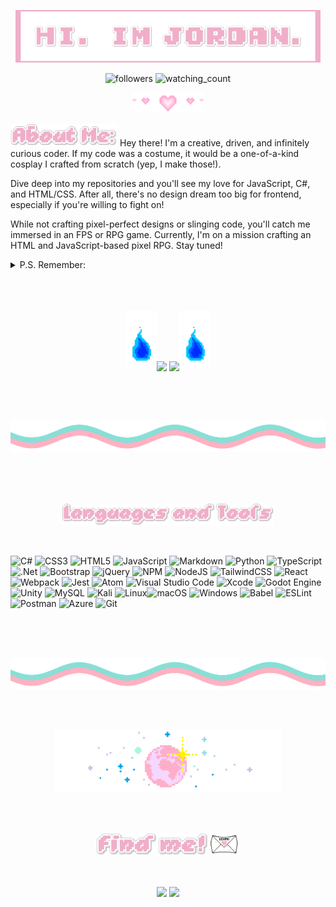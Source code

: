 <p align="center"><img src="https://github.com/modJordan/modJordan/blob/main/Hi.png" text-align="center"></p>
<p align="center"><img alt="followers" src="https://img.shields.io/github/followers/madushadhanushka?label=Followers&style=social">  <img src="https://komarev.com/ghpvc/?username=modJordan&color=brightgreen" alt="watching_count" /> </p>
<p align="center"><img src="https://github.com/modJordan/modJordan/blob/main/heart_div.png"></p>


<img src="https://github.com/modJordan/modJordan/blob/main/AboutMe.png" height="36px">
Hey there! I'm a creative, driven, and infinitely curious coder. If my code was a costume, it would be a one-of-a-kind cosplay I crafted from scratch (yep, I make those!). 

Dive deep into my repositories and you'll see my love for JavaScript, C#, and HTML/CSS. After all, there's no design dream too big for frontend, especially if you're willing to fight on! 

While not crafting pixel-perfect designs or slinging code, you'll catch me immersed in an FPS or RPG game. Currently, I'm on a mission crafting an HTML and JavaScript-based pixel RPG. Stay tuned!

<details>
<summary>P.S. Remember:</summary>

  
  ```js
  Some people, when confronted with a problem, think, 'I know, I'll use threads' - and then two they hav
                erpoblesms
```


</details>  

<br/>
<br/>
<br/>

<p align="center">
<img src="https://github.com/modJordan/modJordan/blob/main/blueFire.gif" width="50px"><img align="center" height="170px"src="https://github-readme-stats.vercel.app/api/top-langs/?username=modJordan&layout=compact&theme=cobalt&hide_border=true" /> <img align="center" height="170px" src="https://github-readme-stats.vercel.app/api?username=modJordan&show_icons=true&theme=transparent"><img src="https://github.com/modJordan/modJordan/blob/main/blueFire.gif" width="50px" >
</p>
<br/>
<br/>
<br/>
<p align="center">
<img src="https://github.com/modJordan/modJordan/blob/main/Divider_Wave.png" width="100%" height="50px">
</p>
<br/>
<br/>
<br/>
<p align="center">
<img src="https://github.com/modJordan/modJordan/blob/main/f5de911e27a8eb1f7c7f9f867631026d.png" height="36px">
</p>
<br/>


![C#](https://img.shields.io/badge/c%23-%23239120.svg?style=plastic&logo=c-sharp&logoColor=white) ![CSS3](https://img.shields.io/badge/css3-%231572B6.svg?style=plastic&logo=css3&logoColor=white) ![HTML5](https://img.shields.io/badge/html5-%23E34F26.svg?style=plastic&logo=html5&logoColor=white) ![JavaScript](https://img.shields.io/badge/javascript-%23323330.svg?style=plastic&logo=javascript&logoColor=%23F7DF1E) ![Markdown](https://img.shields.io/badge/markdown-%23000000.svg?style=plastic&logo=markdown&logoColor=white) ![Python](https://img.shields.io/badge/python-3670A0?style=plastic&logo=python&logoColor=ffdd54) ![TypeScript](https://img.shields.io/badge/typescript-%23007ACC.svg?style=plastic&logo=typescript&logoColor=white)
![.Net](https://img.shields.io/badge/.NET-5C2D91?style=plastic&logo=.net&logoColor=white) ![Bootstrap](https://img.shields.io/badge/bootstrap-%238511FA.svg?style=plastic&logo=bootstrap&logoColor=white) ![jQuery](https://img.shields.io/badge/jquery-%230769AD.svg?style=plastic&logo=jquery&logoColor=white) ![NPM](https://img.shields.io/badge/NPM-%23CB3837.svg?style=plastic&logo=npm&logoColor=white) ![NodeJS](https://img.shields.io/badge/node.js-6DA55F?style=plastic&logo=node.js&logoColor=white) ![TailwindCSS](https://img.shields.io/badge/tailwindcss-%2338B2AC.svg?style=plastic&logo=tailwind-css&logoColor=white) ![React](https://img.shields.io/badge/react-%2320232a.svg?style=plastic&logo=react&logoColor=%2361DAFB) ![Webpack](https://img.shields.io/badge/webpack-%238DD6F9.svg?style=plastic&logo=webpack&logoColor=black) ![Jest](https://img.shields.io/badge/-jest-%23C21325?style=plastic&logo=jest&logoColor=white)
![Atom](https://img.shields.io/badge/Atom-%2366595C.svg?style=plastic&logo=atom&logoColor=white) ![Visual Studio Code](https://img.shields.io/badge/Visual%20Studio%20Code-0078d7.svg?style=plastic&logo=visual-studio-code&logoColor=white) ![Xcode](https://img.shields.io/badge/Xcode-007ACC?style=plastic&logo=Xcode&logoColor=white) ![Godot Engine](https://img.shields.io/badge/GODOT-%23FFFFFF.svg?style=plastic&logo=godot-engine)![Unity](https://img.shields.io/badge/unity-%23000000.svg?style=plastic&logo=unity&logoColor=white)
![MySQL](https://img.shields.io/badge/mysql-%2300f.svg?style=plastic&logo=mysql&logoColor=white)
![Kali](https://img.shields.io/badge/Kali-268BEE?style=plastic&logo=kalilinux&logoColor=white) ![Linux](https://img.shields.io/badge/Linux-FCC624?style=plastic&logo=linux&logoColor=black)![macOS](https://img.shields.io/badge/mac%20os-000000?style=plastic&logo=macos&logoColor=F0F0F0) ![Windows](https://img.shields.io/badge/Windows-0078D6?style=plastic&logo=windows&logoColor=white)
![Babel](https://img.shields.io/badge/Babel-F9DC3e?style=plastic&logo=babel&logoColor=black) ![ESLint](https://img.shields.io/badge/ESLint-4B3263?style=plastic&logo=eslint&logoColor=white)
![Postman](https://img.shields.io/badge/Postman-FF6C37?style=plastic&logo=postman&logoColor=white) ![Azure](https://img.shields.io/badge/azure-%230072C6.svg?style=plastic&logo=microsoftazure&logoColor=white)
![Git](https://img.shields.io/badge/git-%23F05033.svg?style=plastic&logo=git&logoColor=white)

<br/>
<br/>
<br/>

<p align="center">
<img src="https://github.com/modJordan/modJordan/blob/main/Divider_Wave.png" width="100%" height="50px">
</p>

<br/>
<br/>
<p align="center">
<img src="https://github.com/modJordan/modJordan/blob/main/Moon.gif" height="100px">
</p>
<br/>
<br/>

<p align="center">
<img src="https://github.com/modJordan/modJordan/blob/main/findMe.png" height=36px><img src="https://github.com/modJordan/modJordan/blob/main/emailIcon.gif" height="36px">
</p>

<br/>
<p align="center">
<a href="https://www.linkedin.com/in/modjordan/" target="blank"><img align="center" src="https://img.shields.io/badge/linkedin-%231DA1F2.svg?style=plastic&logo=linkedin&logoColor=white"/></a>
<a href="wmailto:mod.Jojok@gmail.com)" target="blank"><img align="center" src="https://img.shields.io/badge/Gmail-D14836?style=plastic&logo=gmail&logoColor=white"/></a>
</p>



